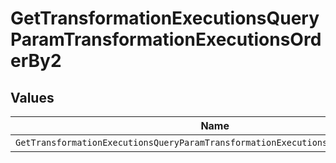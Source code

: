 # GetTransformationExecutionsQueryParamTransformationExecutionsOrderBy2


## Values

| Name                                                                             | Value                                                                            |
| -------------------------------------------------------------------------------- | -------------------------------------------------------------------------------- |
| `GetTransformationExecutionsQueryParamTransformationExecutionsOrderBy2CreatedAt` | created_at                                                                       |